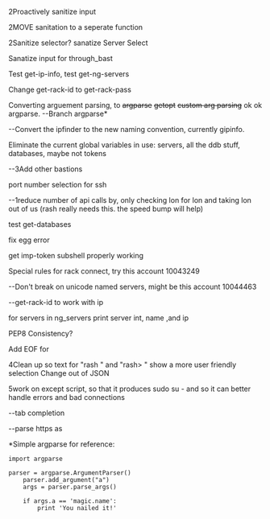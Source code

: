 2Proactively sanitize input

2MOVE sanitation to a seperate function

2Sanitize selector?
    sanatize Server Select

Sanatize input for through_bast

Test get-ip-info, test get-ng-servers

Change get-rack-id to get-rack-pass

Converting arguement parsing, to ~~argparse~~ ~~getopt~~ ~~custom arg parsing~~ ok ok argparse. --Branch argparse*

--Convert the ipfinder to the new naming convention, currently gipinfo.

Eliminate the current global variables in use: servers, all the ddb stuff, databases, maybe not tokens

--3Add other bastions

port number selection for ssh

--1reduce number of api calls by, only checking lon for lon and taking lon out of us (rash really needs this. the speed bump will help)

test get-databases

fix egg error

get imp-token subshell properly working

Special rules for rack connect, try this account 10043249

--Don't break on unicode named servers, might be this account 10044463

--get-rack-id to work with ip

for servers in ng_servers print server int, name ,and ip

PEP8 Consistency?


Add EOF for <ddi>

4Clean up so text for "rash <ddi>" and "rash> <ddi>" show a more user friendly selection
    Change out of JSON

5work on except script, so that it produces sudo su - and so it can better handle errors and bad connections

--tab completion

--parse https as <ddi>





*Simple argparse for reference:
```
import argparse

parser = argparse.ArgumentParser()
    parser.add_argument("a")
    args = parser.parse_args()

    if args.a == 'magic.name':
        print 'You nailed it!'
        
```
